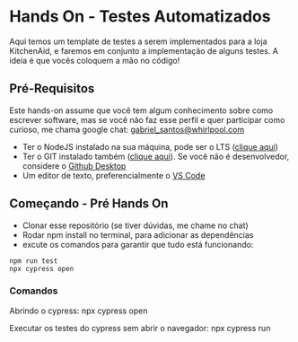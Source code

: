 # Hands On - Testes Automatizados

Aqui temos um template de testes a serem implementados para a loja KitchenAid, e faremos em conjunto
a implementação de alguns testes. A ideia é que vocês coloquem a mão no código!


## Pré-Requisitos

Este hands-on assume que você tem algum conhecimento sobre como escrever software,
mas se você não faz esse perfil e quer participar como curioso, me chama google chat: gabriel_santos@whirlpool.com

- Ter o NodeJS instalado na sua máquina, pode ser o LTS ([clique aqui](https://nodejs.org/en))
- Ter o GIT instalado também ([clique aqui](https://git-scm.com/)). Se você não é desenvolvedor, considere o [Github Desktop](https://desktop.github.com/)
- Um editor de texto, preferencialmente o [VS Code](https://code.visualstudio.com/)

## Começando - Pré Hands On
- Clonar esse repositório (se tiver dúvidas, me chame no chat)
- Rodar npm install no terminal, para adicionar as dependências
- excute os comandos para garantir que tudo está funcionando:
  
```
npm run test
npx cypress open
```

### Comandos

Abrindo o cypress: npx cypress open

Executar os testes do cypress sem abrir o navegador: npx cypress run


